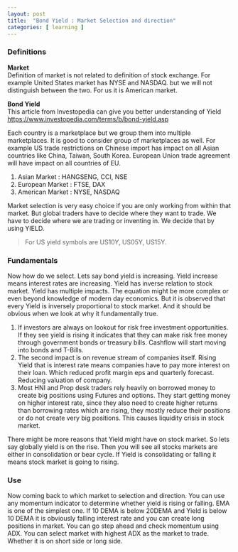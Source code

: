 ```yaml
---
layout: post
title:  "Bond Yield : Market Selection and direction"
categories: [ learning ]
---
```


### Definitions
**Market**  
Definition of market is not related to definition of stock exchange. For example United States market has NYSE and NASDAQ. but we will not distinguish between the two. For us it is American market.

**Bond Yield**  
This article from Investopedia can give you better understanding of Yield
https://www.investopedia.com/terms/b/bond-yield.asp


Each country is a marketplace but we group them into multiple marketplaces. It is good to consider group of marketplaces as well. For example US trade restrictions on Chinese import has impact on all Asian countries like China, Taiwan, South Korea. European Union trade agreement will have impact on all countries of EU.

1. Asian Market : HANGSENG, CCI, NSE
2. European Market : FTSE, DAX
3. American Market : NYSE, NASDAQ

Market selection is very easy choice if you are only working from within that market. But global traders have to decide where they want to trade. We have to decide where we are trading or inventing in. We decide that by using YIELD.

> For US yield symbols are US10Y, US05Y, US15Y.

### Fundamentals
Now how do we select. Lets say bond yield is increasing. Yield increase means interest rates are increasing.
Yield has inverse relation to stock market. Yield has multiple impacts. The equation might be more complex or even beyond knowledge of modern day economics. But it is observed that every Yield is inversely proportional to stock market. And it should be obvious when we look at why it fundamentally true.
1. If investors are always on lookout for risk free investment opportunities. If they see yield is rising it indicates that they can make risk free money through government bonds or treasury bills. Cashflow will start moving into bonds and T-Bills.
2. The second impact is on revenue stream of companies itself. Rising Yield that is interest rate means companies have to pay more interest on their loan. Which reduced profit margin eps and quarterly forecast. Reducing valuation of company.
3. Most HNI and Prop desk traders rely heavily on borrowed money to create big positions using Futures and options. They start getting money on higher interest rate, since they also need to create higher returns than borrowing rates which are rising, they mostly reduce their positions or do not create very big positions. This causes liquidity crisis in stock market.

There might be more reasons that Yield might have on stock market. So lets say globally yield is on the rise. Then you will see all stocks markets are either in consolidation or bear cycle. If Yield is consolidating or falling it means stock market is going to rising.

### Use
Now coming back to which market to selection and direction. You can use any momentum indicator to determine whether yield is rising or falling. EMA is one of the simplest one. If 10 DEMA is below 20DEMA and Yield is below 10 DEMA it is obviously falling interest rate and you can create long positions in market. You can go step ahead and check momentum using ADX. You can select market with highest ADX as the market to trade. Whether it is on short side or long side.
